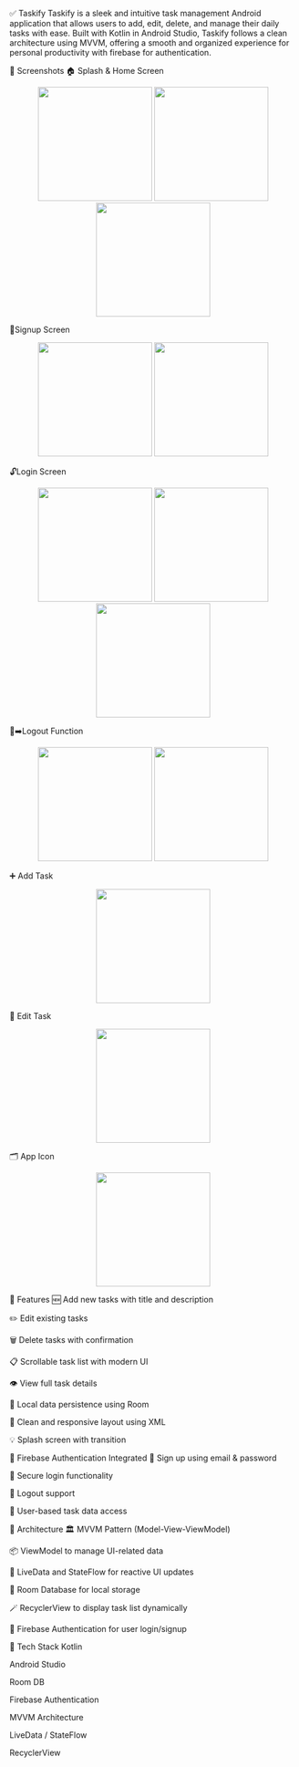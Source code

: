 ✅ Taskify
Taskify is a sleek and intuitive task management Android application that allows users to add, edit, delete, and manage their daily tasks with ease. Built with Kotlin in Android Studio, Taskify follows a clean architecture using MVVM, offering a smooth and organized experience for personal productivity with firebase for authentication.

📸 Screenshots
🏠 Splash & Home Screen
<p align="center"> <img src="splash_screen.jpg" width="200"/> <img src="main_screen1.jpg" width="200"/> <img src="main_screen2.jpg" width="200"/> </p>
🔐Signup Screen
<p align="center"> <img src="signup1.jpg" width="200"/> <img src="signup2.jpg" width="200"/>  </p>
🔓Login Screen
<p align="center"> <img src="login1.jpg" width="200"/> <img src="login2.jpg" width="200"/> <img src="login3.jpg" width="200"/> </p>
👤➡️Logout Function
<p align="center"> <img src="logout1.jpg" width="200"/> <img src="logout.jpg" width="200"/> </p>
➕ Add Task
<p align="center"> <img src="add_task.jpg" width="200"/> </p>
📝 Edit Task
<p align="center"> <img src="edit_task.jpg" width="200"/> </p>
🗂️ App Icon
<p align="center"> <img src="app_icon.jpg" width="200"/> </p>
🚀 Features
🆕 Add new tasks with title and description

✏️ Edit existing tasks

🗑️ Delete tasks with confirmation

📋 Scrollable task list with modern UI

👁️ View full task details

💾 Local data persistence using Room

📱 Clean and responsive layout using XML

💡 Splash screen with transition

🔐 Firebase Authentication Integrated
🔑 Sign up using email & password

🔐 Secure login functionality

🚪 Logout support

👤 User-based task data access

🧱 Architecture
🏛 MVVM Pattern (Model-View-ViewModel)

📦 ViewModel to manage UI-related data

🔄 LiveData and StateFlow for reactive UI updates

🧱 Room Database for local storage

🪄 RecyclerView to display task list dynamically

🔌 Firebase Authentication for user login/signup

📁 Tech Stack
Kotlin

Android Studio

Room DB

Firebase Authentication

MVVM Architecture

LiveData / StateFlow

RecyclerView
